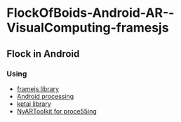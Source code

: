 # FlockOfBoids-Android-AR--VisualComputing-framesjs
## Flock in Android
### Using
- [framejs library](https://github.com/VisualComputing/framesjs/tree/geom)
- [Android processing](http://android.processing.org/)
- [ketai library](http://ketai.org/)
- [NyARToolkit for proce55ing](https://github.com/nyatla/NyARToolkit-for-Processing/blob/master/README.EN.md)
